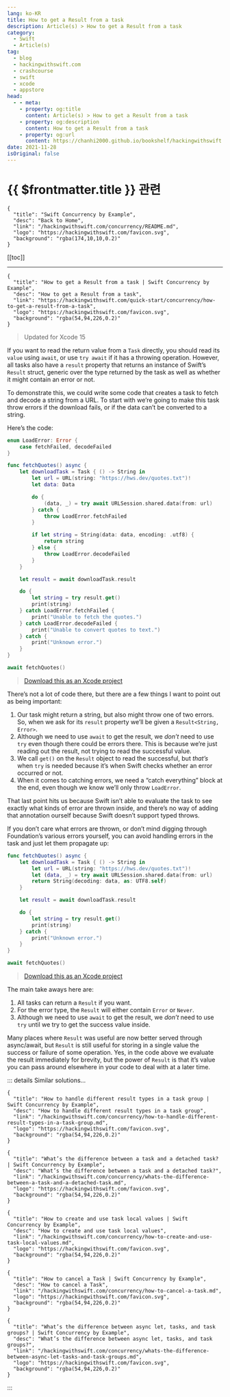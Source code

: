 ```yaml
---
lang: ko-KR
title: How to get a Result from a task
description: Article(s) > How to get a Result from a task
category:
  - Swift
  - Article(s)
tag: 
  - blog
  - hackingwithswift.com
  - crashcourse
  - swift
  - xcode
  - appstore
head:
  - - meta:
    - property: og:title
      content: Article(s) > How to get a Result from a task
    - property: og:description
      content: How to get a Result from a task
    - property: og:url
      content: https://chanhi2000.github.io/bookshelf/hackingwithswift.com/concurrency/how-to-get-a-result-from-a-task.html
date: 2021-11-28
isOriginal: false
---
```


# {{ $frontmatter.title }} 관련

```component VPCard
{
  "title": "Swift Concurrency by Example",
  "desc": "Back to Home",
  "link": "/hackingwithswift.com/concurrency/README.md",
  "logo": "https://hackingwithswift.com/favicon.svg",
  "background": "rgba(174,10,10,0.2)"
}
```

[[toc]]

---

```component VPCard
{
  "title": "How to get a Result from a task | Swift Concurrency by Example",
  "desc": "How to get a Result from a task",
  "link": "https://hackingwithswift.com/quick-start/concurrency/how-to-get-a-result-from-a-task", 
  "logo": "https://hackingwithswift.com/favicon.svg",
  "background": "rgba(54,94,226,0.2)"
}
```

> Updated for Xcode 15

If you want to read the return value from a `Task` directly, you should read its `value` using `await`, or use `try await` if it has a throwing operation. However, all tasks also have a `result` property that returns an instance of Swift’s `Result` struct, generic over the type returned by the task as well as whether it might contain an error or not.

To demonstrate this, we could write some code that creates a task to fetch and decode a string from a URL. To start with we’re going to make this task throw errors if the download fails, or if the data can’t be converted to a string.

Here’s the code:

```swift
enum LoadError: Error {
    case fetchFailed, decodeFailed
}

func fetchQuotes() async {
    let downloadTask = Task { () -> String in
        let url = URL(string: "https://hws.dev/quotes.txt")!
        let data: Data

        do {
            (data, _) = try await URLSession.shared.data(from: url)
        } catch {
            throw LoadError.fetchFailed
        }

        if let string = String(data: data, encoding: .utf8) {
            return string
        } else {
            throw LoadError.decodeFailed
        }
    }

    let result = await downloadTask.result

    do {
        let string = try result.get()
        print(string)
    } catch LoadError.fetchFailed {
        print("Unable to fetch the quotes.")
    } catch LoadError.decodeFailed {
        print("Unable to convert quotes to text.")
    } catch {
        print("Unknown error.")
    }
}

await fetchQuotes()
```

> [<FontIcon icon="fas fa-file-zipper"/>Download this as an Xcode project](https://hackingwithswift.com/files/projects/concurrency/how-to-get-a-result-from-a-task-1.zip)

There’s not a lot of code there, but there are a few things I want to point out as being important:

1. Our task might return a string, but also might throw one of two errors. So, when we ask for its `result` property we’ll be given a `Result<String, Error>`.
2. Although we need to use `await` to get the result, we *don’t* need to use `try` even though there could be errors there. This is because we’re just reading out the result, not trying to read the successful value.
3. We call `get()` on the `Result` object to read the successful, but *that’s* when `try` is needed because it’s when Swift checks whether an error occurred or not.
4. When it comes to catching errors, we need a “catch everything” block at the end, even though we know we’ll only throw `LoadError`.

That last point hits us because Swift isn’t able to evaluate the task to see exactly what kinds of error are thrown inside, and there’s no way of adding that annotation ourself because Swift doesn’t support typed throws.

If you don’t care what errors are thrown, or don’t mind digging through Foundation’s various errors yourself, you can avoid handling errors in the task and just let them propagate up:

```swift
func fetchQuotes() async {
    let downloadTask = Task { () -> String in
        let url = URL(string: "https://hws.dev/quotes.txt")!
        let (data, _) = try await URLSession.shared.data(from: url)
        return String(decoding: data, as: UTF8.self)
    }

    let result = await downloadTask.result

    do {
        let string = try result.get()
        print(string)
    } catch {
        print("Unknown error.")
    }
}

await fetchQuotes()
```

> [<FontIcon icon="fas fa-file-zipper"/>Download this as an Xcode project](https://hackingwithswift.com/files/projects/concurrency/how-to-get-a-result-from-a-task-2.zip)

The main take aways here are:

1. All tasks can return a `Result` if you want.
2. For the error type, the `Result` will either contain `Error` or `Never`.
3. Although we need to use `await` to get the result, we *don’t* need to use `try` until we try to get the success value inside.

Many places where `Result` was useful are now better served through async/await, but `Result` is still useful for storing in a single value the success or failure of some operation. Yes, in the code above we evaluate the result immediately for brevity, but the power of `Result` is that it’s value you can pass around elsewhere in your code to deal with at a later time.

::: details Similar solutions…

```component VPCard
{
  "title": "How to handle different result types in a task group | Swift Concurrency by Example",
  "desc": "How to handle different result types in a task group",
  "link": "/hackingwithswift.com/concurrency/how-to-handle-different-result-types-in-a-task-group.md",
  "logo": "https://hackingwithswift.com/favicon.svg",
  "background": "rgba(54,94,226,0.2)"
}
```

```component VPCard
{
  "title": "What’s the difference between a task and a detached task? | Swift Concurrency by Example",
  "desc": "What’s the difference between a task and a detached task?",
  "link": "/hackingwithswift.com/concurrency/whats-the-difference-between-a-task-and-a-detached-task.md",
  "logo": "https://hackingwithswift.com/favicon.svg",
  "background": "rgba(54,94,226,0.2)"
}
```

```component VPCard
{
  "title": "How to create and use task local values | Swift Concurrency by Example",
  "desc": "How to create and use task local values",
  "link": "/hackingwithswift.com/concurrency/how-to-create-and-use-task-local-values.md",
  "logo": "https://hackingwithswift.com/favicon.svg",
  "background": "rgba(54,94,226,0.2)"
}
```

```component VPCard
{
  "title": "How to cancel a Task | Swift Concurrency by Example",
  "desc": "How to cancel a Task",
  "link": "/hackingwithswift.com/concurrency/how-to-cancel-a-task.md",
  "logo": "https://hackingwithswift.com/favicon.svg",
  "background": "rgba(54,94,226,0.2)"
}
```

```component VPCard
{
  "title": "What’s the difference between async let, tasks, and task groups? | Swift Concurrency by Example",
  "desc": "What’s the difference between async let, tasks, and task groups?",
  "link": "/hackingwithswift.com/concurrency/whats-the-difference-between-async-let-tasks-and-task-groups.md",
  "logo": "https://hackingwithswift.com/favicon.svg",
  "background": "rgba(54,94,226,0.2)"
}
```

:::

